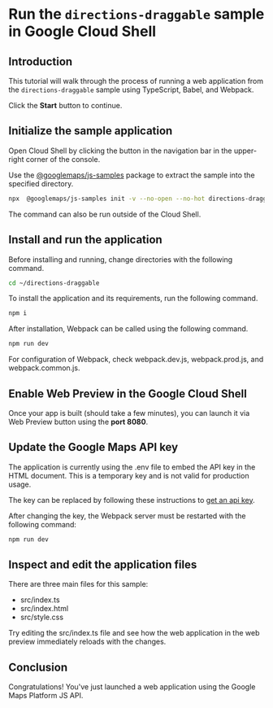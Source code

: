 # Run the `directions-draggable` sample in Google Cloud Shell

<walkthrough-tutorial-duration duration="10"/>

## Introduction

This tutorial will walk through the process of running a web application from
the `directions-draggable` sample using TypeScript, Babel, and Webpack.

Click the **Start** button to continue.

## Initialize the sample application

Open Cloud Shell by clicking the
<walkthrough-cloud-shell-icon></walkthrough-cloud-shell-icon> button in the
navigation bar in the upper-right corner of the console.

Use the [@googlemaps/js-samples](https://www.npmjs.com/package/@googlemaps/js-samples) package to 
extract the sample into the specified directory.

```bash
npx  @googlemaps/js-samples init -v --no-open --no-hot directions-draggable ~/directions-draggable
```

The command can also be run outside of the Cloud Shell.

## Install and run the application

Before installing and running, change directories with the following command.

```bash
cd ~/directions-draggable
```

To install the application and its requirements, run the following command.

```bash
npm i
```

After installation, Webpack can be called using the following command.

```bash
npm run dev
```

For configuration of Webpack, check
<walkthrough-editor-open-file filePath="directions-draggable/webpack.dev.js">webpack.dev.js</walkthrough-editor-open-file>,
<walkthrough-editor-open-file filePath="directions-draggable/webpack.prod.js">webpack.prod.js</walkthrough-editor-open-file>,
and
<walkthrough-editor-open-file filePath="directions-draggable/webpack.common.js">webpack.common.js</walkthrough-editor-open-file>.

## Enable Web Preview in the Google Cloud Shell

Once your app is built (should take a few minutes), you can launch it via
<walkthrough-spotlight-pointer target="cloudshell" spotlightId="devshell-web-preview-button">Web
Preview button</walkthrough-spotlight-pointer> using the **port 8080**.

## Update the Google Maps API key

The application is currently using the
<walkthrough-editor-open-file filePath="directions-draggable/.env">.env</walkthrough-editor-open-file>
file to embed the API key in the HTML document. This is a temporary key and is
not valid for production usage.

The key can be replaced by following these instructions to
[get an api key](https://developers.google.com/maps/documentation/javascript/get-api-key).

After changing the key, the Webpack server must be restarted with the following
command:

```bash
npm run dev
```

## Inspect and edit the application files

There are three main files for this sample:

*   <walkthrough-editor-open-file filePath="directions-draggable/src/index.ts">src/index.ts</walkthrough-editor-open-file>
*   <walkthrough-editor-open-file filePath="directions-draggable/src/index.html">src/index.html</walkthrough-editor-open-file>
*   <walkthrough-editor-open-file filePath="directions-draggable/src/style.css">src/style.css</walkthrough-editor-open-file>

Try editing the <walkthrough-editor-open-file filePath="directions-draggable/src/index.ts">src/index.ts</walkthrough-editor-open-file> file and see how the web application in the web preview immediately reloads with the changes.

## Conclusion

<walkthrough-conclusion-trophy></walkthrough-conclusion-trophy>

Congratulations! You've just launched a web application using the Google Maps
Platform JS API.
